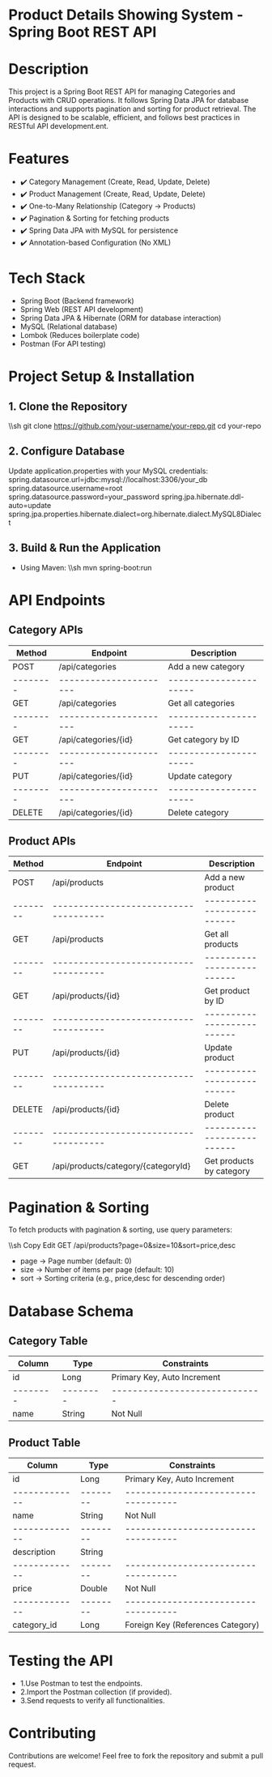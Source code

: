 # Product Details Showing System - Spring Boot REST API

# Description
This project is a Spring Boot REST API for managing Categories and Products with CRUD operations. It follows Spring Data JPA for database interactions and supports pagination and sorting for product retrieval. The API is designed to be scalable, efficient, and follows best practices in RESTful API development.ent.

# Features
- ✔️ Category Management (Create, Read, Update, Delete)
- ✔️ Product Management (Create, Read, Update, Delete)
- ✔️ One-to-Many Relationship (Category → Products)
- ✔️ Pagination & Sorting for fetching products
- ✔️ Spring Data JPA with MySQL for persistence
- ✔️ Annotation-based Configuration (No XML)

# Tech Stack
- Spring Boot (Backend framework)
- Spring Web (REST API development)
- Spring Data JPA & Hibernate (ORM for database interaction)
- MySQL (Relational database)
- Lombok (Reduces boilerplate code)
- Postman (For API testing)

# Project Setup & Installation
## 1. Clone the Repository
\\\sh
git clone https://github.com/your-username/your-repo.git
cd your-repo



## 2. Configure Database
Update application.properties with your MySQL credentials:
spring.datasource.url=jdbc:mysql://localhost:3306/your_db
spring.datasource.username=root
spring.datasource.password=your_password
spring.jpa.hibernate.ddl-auto=update
spring.jpa.properties.hibernate.dialect=org.hibernate.dialect.MySQL8Dialect

## 3. Build & Run the Application
- Using Maven:
\\\sh
mvn spring-boot:run


# API Endpoints
## Category APIs
| Method | Endpoint             | Description          |
|--------|----------------------|----------------------|
| POST   | /api/categories      | Add a new category   |
|--------|----------------------|----------------------|
| GET    | /api/categories      | Get all categories   |
|--------|----------------------|----------------------|
| GET    | /api/categories/{id} | Get category by ID   |
|--------|----------------------|----------------------|
| PUT    | /api/categories/{id} | Update category      |
|--------|----------------------|----------------------|
| DELETE | /api/categories/{id} | Delete category      |


## Product APIs
| Method | Endpoint                            | Description              |
|--------|-------------------------------------|--------------------------|
| POST	 | /api/products	                   | Add a new product        |
|--------|-------------------------------------|--------------------------|
| GET	 | /api/products	                   | Get all products         |
|--------|-------------------------------------|--------------------------|
| GET	 | /api/products/{id}	               | Get product by ID        |
|--------|-------------------------------------|--------------------------|
| PUT    | /api/products/{id}	               | Update product           |
|--------|-------------------------------------|--------------------------|
| DELETE | /api/products/{id}                  | Delete product           | 
|--------|-------------------------------------|--------------------------|
| GET    | /api/products/category/{categoryId} | Get products by category |

# Pagination & Sorting
To fetch products with pagination & sorting, use query parameters:

\\\sh
Copy
Edit
GET /api/products?page=0&size=10&sort=price,desc
- page → Page number (default: 0)
- size → Number of items per page (default: 10)
- sort → Sorting criteria (e.g., price,desc for descending order)

# Database Schema
## Category Table
| Column | Type   | Constraints                 |
|--------|--------|-----------------------------|
| id	 | Long	  | Primary Key, Auto Increment |
|--------|--------|-----------------------------|
| name   | String | Not Null                    |
	
## Product Table
| Column	  | Type   | Constraints                       |
|-------------|--------|-----------------------------------|
| id	      | Long   | Primary Key, Auto Increment       |
|-------------|--------|-----------------------------------|
| name	      | String | Not Null                          |
|-------------|--------|-----------------------------------|
| description | String |	                               |
|-------------|--------|-----------------------------------|
| price	      | Double | Not Null                          |
|-------------|--------|-----------------------------------|
| category_id | Long   | Foreign Key (References Category) |

# Testing the API
- 1.Use Postman to test the endpoints.
- 2.Import the Postman collection (if provided).
- 3.Send requests to verify all functionalities.

# Contributing
  Contributions are welcome! Feel free to fork the repository and submit a pull request.

